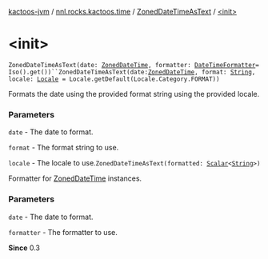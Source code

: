 [kactoos-jvm](../../index.md) / [nnl.rocks.kactoos.time](../index.md) / [ZonedDateTimeAsText](index.md) / [&lt;init&gt;](./-init-.md)

# &lt;init&gt;

`ZonedDateTimeAsText(date: `[`ZonedDateTime`](http://docs.oracle.com/javase/8/docs/api/java/time/ZonedDateTime.html)`, formatter: `[`DateTimeFormatter`](http://docs.oracle.com/javase/8/docs/api/java/time/format/DateTimeFormatter.html)` = Iso().get())``ZonedDateTimeAsText(date: `[`ZonedDateTime`](http://docs.oracle.com/javase/8/docs/api/java/time/ZonedDateTime.html)`, format: `[`String`](https://kotlinlang.org/api/latest/jvm/stdlib/kotlin/-string/index.html)`, locale: `[`Locale`](http://docs.oracle.com/javase/8/docs/api/java/util/Locale.html)` = Locale.getDefault(Locale.Category.FORMAT))`

Formats the date using the provided format string using the provided
locale.

### Parameters

`date` - The date to format.

`format` - The format string to use.

`locale` - The locale to use.`ZonedDateTimeAsText(formatted: `[`Scalar`](../../nnl.rocks.kactoos/-scalar/index.md)`<`[`String`](https://kotlinlang.org/api/latest/jvm/stdlib/kotlin/-string/index.html)`>)`

Formatter for [ZonedDateTime](http://docs.oracle.com/javase/8/docs/api/java/time/ZonedDateTime.html) instances.

### Parameters

`date` - The date to format.

`formatter` - The formatter to use.

**Since**
0.3

